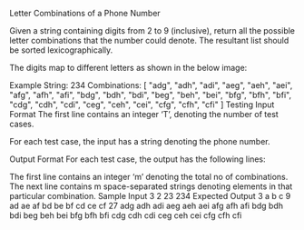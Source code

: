 Letter Combinations of a Phone Number


Given a string containing digits from 2 to 9 (inclusive), return all the possible letter combinations that the number could denote. The resultant list should be sorted lexicographically.

The digits map to different letters as shown in the below image:


Example
String: 234
Combinations: [
    "adg", "adh", "adi",
    "aeg", "aeh", "aei",
    "afg", "afh", "afi",
    "bdg", "bdh", "bdi",
    "beg", "beh", "bei",
    "bfg", "bfh", "bfi",
    "cdg", "cdh", "cdi",
    "ceg", "ceh", "cei",
    "cfg", "cfh", "cfi"
]
Testing
Input Format
The first line contains an integer ‘T’, denoting the number of test cases.

For each test case, the input has a string denoting the phone number.

Output Format
For each test case, the output has the following lines:

The first line contains an integer ‘m’ denoting the total no of combinations.
The next line contains m space-separated strings denoting elements in that particular combination.
Sample Input
3
2
23
234
Expected Output
3
a b c
9
ad ae af bd be bf cd ce cf
27
adg adh adi aeg aeh aei afg afh afi bdg bdh bdi beg beh bei bfg bfh bfi cdg cdh cdi ceg ceh cei cfg cfh cfi